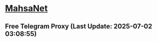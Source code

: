 
# [MahsaNet](https://t.me/mahsa_net)
## Free Telegram Proxy (Last Update: 2025-07-02 03:08:55)

    
